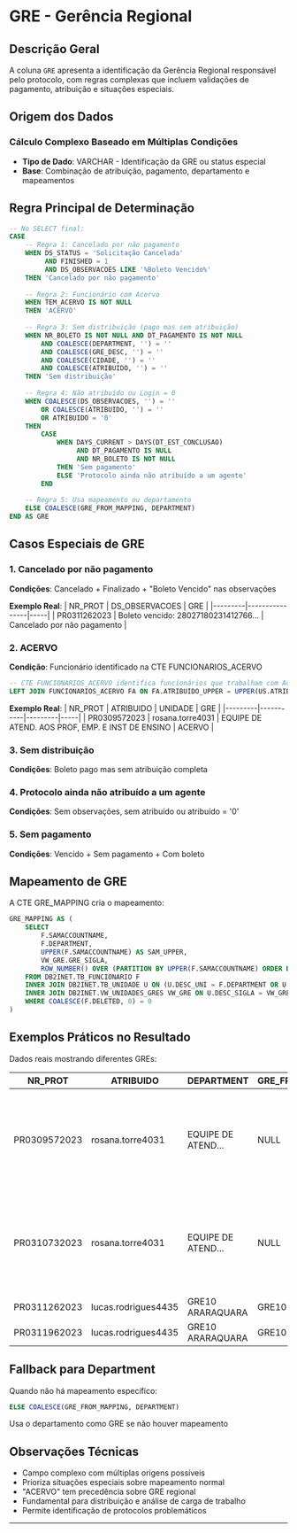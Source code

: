 # GRE - Gerência Regional

## Descrição Geral

A coluna `GRE` apresenta a identificação da Gerência Regional responsável pelo protocolo, com regras complexas que incluem validações de pagamento, atribuição e situações especiais.

## Origem dos Dados

### Cálculo Complexo Baseado em Múltiplas Condições
- **Tipo de Dado**: VARCHAR - Identificação da GRE ou status especial
- **Base**: Combinação de atribuição, pagamento, departamento e mapeamentos

## Regra Principal de Determinação

```sql
-- No SELECT final:
CASE
    -- Regra 1: Cancelado por não pagamento
    WHEN DS_STATUS = 'Solicitação Cancelada' 
         AND FINISHED = 1 
         AND DS_OBSERVACOES LIKE '%Boleto Vencido%'
    THEN 'Cancelado por não pagamento'
    
    -- Regra 2: Funcionário com Acervo
    WHEN TEM_ACERVO IS NOT NULL
    THEN 'ACERVO'
    
    -- Regra 3: Sem distribuição (pago mas sem atribuição)
    WHEN NR_BOLETO IS NOT NULL AND DT_PAGAMENTO IS NOT NULL
        AND COALESCE(DEPARTMENT, '') = ''
        AND COALESCE(GRE_DESC, '') = ''
        AND COALESCE(CIDADE, '') = ''
        AND COALESCE(ATRIBUIDO, '') = ''
    THEN 'Sem distribuição'
    
    -- Regra 4: Não atribuído ou Login = 0
    WHEN COALESCE(DS_OBSERVACOES, '') = '' 
        OR COALESCE(ATRIBUIDO, '') = ''
        OR ATRIBUIDO = '0'
    THEN
        CASE
            WHEN DAYS_CURRENT > DAYS(DT_EST_CONCLUSAO) 
                 AND DT_PAGAMENTO IS NULL 
                 AND NR_BOLETO IS NOT NULL
            THEN 'Sem pagamento'
            ELSE 'Protocolo ainda não atribuído a um agente'
        END
    
    -- Regra 5: Usa mapeamento ou departamento
    ELSE COALESCE(GRE_FROM_MAPPING, DEPARTMENT)
END AS GRE
```

## Casos Especiais de GRE

### 1. Cancelado por não pagamento
**Condições**: Cancelado + Finalizado + "Boleto Vencido" nas observações

**Exemplo Real**:
| NR_PROT | DS_OBSERVACOES | GRE |
|---------|----------------|-----|
| PR0311262023 | Boleto vencido: 28027180231412766... | Cancelado por não pagamento |

### 2. ACERVO
**Condição**: Funcionário identificado na CTE FUNCIONARIOS_ACERVO

```sql
-- CTE FUNCIONARIOS_ACERVO identifica funcionários que trabalham com Acervo Técnico
LEFT JOIN FUNCIONARIOS_ACERVO FA ON FA.ATRIBUIDO_UPPER = UPPER(US.ATRIBUIDO)
```

**Exemplo Real**:
| NR_PROT | ATRIBUIDO | UNIDADE | GRE |
|---------|-----------|---------|-----|
| PR0309572023 | rosana.torre4031 | EQUIPE DE ATEND. AOS PROF, EMP. E INST DE ENSINO | ACERVO |

### 3. Sem distribuição
**Condições**: Boleto pago mas sem atribuição completa

### 4. Protocolo ainda não atribuído a um agente
**Condições**: Sem observações, sem atribuído ou atribuído = '0'

### 5. Sem pagamento
**Condições**: Vencido + Sem pagamento + Com boleto

## Mapeamento de GRE

A CTE GRE_MAPPING cria o mapeamento:

```sql
GRE_MAPPING AS (
    SELECT 
        F.SAMACCOUNTNAME,
        F.DEPARTMENT,
        UPPER(F.SAMACCOUNTNAME) AS SAM_UPPER,
        VW_GRE.GRE_SIGLA,
        ROW_NUMBER() OVER (PARTITION BY UPPER(F.SAMACCOUNTNAME) ORDER BY VW_GRE.GRE_SIGLA) AS RN
    FROM DB2INET.TB_FUNCIONARIO F
    INNER JOIN DB2INET.TB_UNIDADE U ON (U.DESC_UNI = F.DEPARTMENT OR U.DESC_SIGLA = F.DEPARTMENT)
    INNER JOIN DB2INET.VW_UNIDADES_GRES VW_GRE ON U.DESC_SIGLA = VW_GRE.SIGLA_UNI
    WHERE COALESCE(F.DELETED, 0) = 0
)
```

## Exemplos Práticos no Resultado

Dados reais mostrando diferentes GREs:

| NR_PROT | ATRIBUIDO | DEPARTMENT | GRE_FROM_MAPPING | GRE |
|---------|-----------|------------|------------------|-----|
| PR0309572023 | rosana.torre4031 | EQUIPE DE ATEND... | NULL | EQUIPE DE ATEND. AOS PROF, EMP. E INST DE ENSINO |
| PR0310732023 | rosana.torre4031 | EQUIPE DE ATEND... | NULL | EQUIPE DE ATEND. AOS PROF, EMP. E INST DE ENSINO |
| PR0311262023 | lucas.rodrigues4435 | GRE10 ARARAQUARA | GRE10 | GRE10 |
| PR0311962023 | lucas.rodrigues4435 | GRE10 ARARAQUARA | GRE10 | GRE10 |

## Fallback para Department

Quando não há mapeamento específico:
```sql
ELSE COALESCE(GRE_FROM_MAPPING, DEPARTMENT)
```
Usa o departamento como GRE se não houver mapeamento

## Observações Técnicas

- Campo complexo com múltiplas origens possíveis
- Prioriza situações especiais sobre mapeamento normal
- "ACERVO" tem precedência sobre GRE regional
- Fundamental para distribuição e análise de carga de trabalho
- Permite identificação de protocolos problemáticos

---
